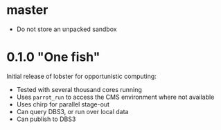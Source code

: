 # master

* Do not store an unpacked sandbox

# 0.1.0 "One fish"

Initial release of lobster for opportunistic computing:

* Tested with several thousand cores running
* Uses `parrot_run` to access the CMS environment where not available
* Uses chirp for parallel stage-out
* Can query DBS3, or run over local data
* Can publish to DBS3
